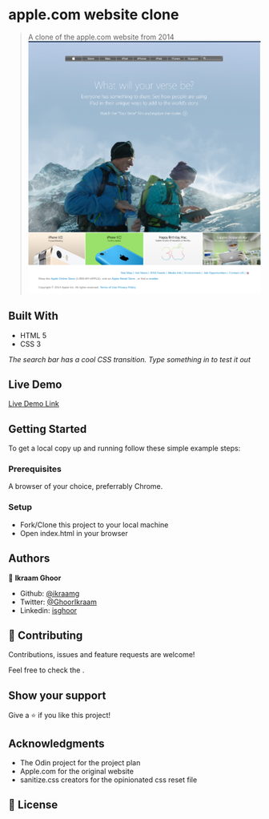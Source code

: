 
# apple.com website clone

> A clone of the apple.com website from 2014
> ![screenshot](img/screenshot.png)

## Built With

- HTML 5
- CSS 3

*The search bar has a cool CSS transition. Type something in to test it out*

## Live Demo

[Live Demo Link](https://ikraamg.github.io/apple.com-clone/)

## Getting Started

To get a local copy up and running follow these simple example steps:

### Prerequisites

A browser of your choice, preferrably Chrome.

### Setup

- Fork/Clone this project to your local machine
- Open index.html in your browser

## Authors

👤 **Ikraam Ghoor**

- Github: [@ikraamg](https://github.com/ikraamg)
- Twitter: [@GhoorIkraam](https://twitter.com/GhoorIkraam)
- Linkedin: [isghoor](https://linkedin.com/isghoor)

## 🤝 Contributing

Contributions, issues and feature requests are welcome!

Feel free to check the [](issues/).

## Show your support

Give a ⭐️ if you like this project!

## Acknowledgments

- The Odin project for the project plan
- Apple.com for the original website
- sanitize.css creators for the opinionated css reset file

## 📝 License
